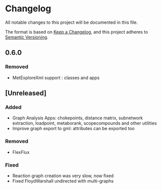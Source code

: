 # Changelog
All notable changes to this project will be documented in this file.

The format is based on [Keep a Changelog](https://keepachangelog.com/en/1.0.0/),
and this project adheres to [Semantic Versioning](https://semver.org/spec/v2.0.0.html).

## 0.6.0

### Removed
- MetExploreXml support : classes and apps

## [Unreleased]
### Added
- Graph Analysis Apps: chokepoints, distance matrix, subnetwork extraction, loadpoint, metaborank, scopecompounds and other utilities
- Improve graph export to gml: attributes can be exported too
### Removed
- FlexFlux
### Fixed
- Reaction graph creation was very slow, now fixed
- Fixed FloydWarshall undirected with multi-graphs